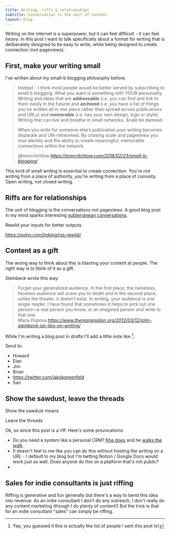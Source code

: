 ```yaml
---
title: Writing, riffs & relationships
subtitle: Conversation is the unit of content
layout: blog
---
```


Writing on the internet is a superpower, but it can feel difficult - it can feel *heavy*. In this post I want to talk specifically about a format for writing that is deliberately designed to be easy to write, while being designed to create connection (not pageviews).

## First, make your writing small

I've written about my small-b blogging philosophy before:

<blockquote class="quoteback" darkmode="" data-title="Small%20b%20blogging" data-author="@tomcritchlow" cite="https://tomcritchlow.com/2018/02/23/small-b-blogging/">
<p>Instead - I think most people would be better served by subscribing to small b blogging. What you want is something with YOUR personality. Writing and ideas that are <strong>addressable</strong> (i.e. you can find and link to them easily in the future) and <strong>archived</strong> (i.e. you have a list of things you’ve written all in one place rather than spread across publications and URLs) and <strong>memorable</strong> (i.e. has your own design, logo or style). Writing that can live and breathe in small networks. Scale be damned.</p>

<p>When you write for someone else’s publication your writing becomes disparate and UN-networked. By chasing scale and pageviews you lose identity and the ability to create meaningful, memorable connections within the network.</p>
<footer>@tomcritchlow <cite><a href="https://tomcritchlow.com/2018/02/23/small-b-blogging/">https://tomcritchlow.com/2018/02/23/small-b-blogging/</a></cite></footer>
</blockquote>
<script note="" src="https://cdn.jsdelivr.net/gh/Blogger-Peer-Review/quotebacks@1/quoteback.js"></script>

This kind of small writing is essential to create connection. You're not writing from a place of authority, you're writing from a place of curiosity. Open writing, not closed writing.

## Riffs are for relationships

The unit of blogging is the conversations not pageviews. A good blog post in my mind sparks interesting [subterranean conversations](https://tomcritchlow.com/2022/05/29/underground-blogging/).




Rewild your inputs for better outputs

https://pxlnv.com/linklog/rss-rewild/


## Content as a gift

The wrong way to think about this is blasting your content at people. The right way is to think of it as a gift.

Steinbeck wrote this way:


<blockquote class="quoteback" darkmode="" data-title="Six%20Tips%20on%20Writing%20from%20John%20Steinbeck" data-author="Maria Popova" cite="https://www.themarginalian.org/2012/03/12/john-steinbeck-six-tips-on-writing/">
Forget your generalized audience. In the first place, the nameless, faceless audience will scare you to death and in the second place, unlike the theater, it doesn’t exist. In writing, your audience is one single reader. I have found that sometimes it helps to pick out one person—a real person you know, or an imagined person and write to that one.
<footer>Maria Popova<cite> <a href="https://www.themarginalian.org/2012/03/12/john-steinbeck-six-tips-on-writing/">https://www.themarginalian.org/2012/03/12/john-steinbeck-six-tips-on-writing/</a></cite></footer>
</blockquote><script note="" src="https://cdn.jsdelivr.net/gh/Blogger-Peer-Review/quotebacks@1/quoteback.js"></script>

While I'm writing a blog post in drafts I'll add a little note like [^outreach]:

Send to:
- Howard
- Elan
- Jim
- Brian
- https://twitter.com/jakobgreenfeld
- Sari

[^outreach]: Yep, you guessed it this is actually the list of people I sent this post to!


## Show the sawdust, leave the threads

Show the sawdust means

Leave the threads

Ok, so since this post is a riff. Here's some provocations:

- Do you need a system like a personal CRM? [Khe does](https://radreads.co/mutually-beneficial-intro/) and he [walks the walk](https://twitter.com/tomcritchlow/status/1296872388152492039).
- It doesn't feel to me like you can do this without hosting the writing on a URL - I default to my blog but I'm betting Notion / Google Docs would work just as well. Does anyone do this on a platform that's not public?
- 

## Sales for indie consultants is just riffing

Riffing is generative and fun generally but there's a way to bend this idea into revenue. As an indie consultant I don't do any outreach, I don't really do any content marketing (though I do plenty of content!) But the trick is that for an indie consultant "sales" can simply be riffing.
